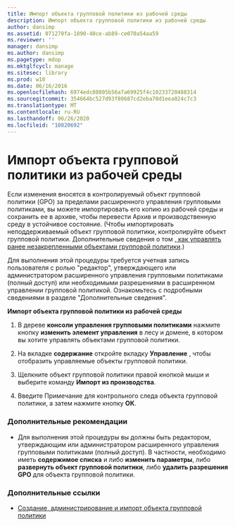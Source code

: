 ```yaml
---
title: Импорт объекта групповой политики из рабочей среды
description: Импорт объекта групповой политики из рабочей среды
author: dansimp
ms.assetid: 071270fa-1890-40ce-ab89-ce070a54aa59
ms.reviewer: ''
manager: dansimp
ms.author: dansimp
ms.pagetype: mdop
ms.mktglfcycl: manage
ms.sitesec: library
ms.prod: w10
ms.date: 06/16/2016
ms.openlocfilehash: 6974edc08805b56a7a69925f4c10233720488314
ms.sourcegitcommit: 354664bc527d93f80687cd2eba70d1eea024c7c3
ms.translationtype: MT
ms.contentlocale: ru-RU
ms.lasthandoff: 06/26/2020
ms.locfileid: "10820692"
---
```

# Импорт объекта групповой политики из рабочей среды


Если изменения вносятся в контролируемый объект групповой политики (GPO) за пределами расширенного управления групповыми политиками, вы можете импортировать его копию из рабочей среды и сохранить ее в архиве, чтобы перевести Архив и производственную среду в устойчивое состояние. (Чтобы импортировать неподдерживаемый объект групповой политики, контролируйте объект групповой политики. Дополнительные сведения о том [, как управлять ранее незакрепленными объектами групповой политики](control-a-previously-uncontrolled-gpo.md).)

Для выполнения этой процедуры требуется учетная запись пользователя с ролью "редактор", утверждающего или администратором расширенного управления групповыми политиками (полный доступ) или необходимыми разрешениями в расширенном управлении групповой политикой. Ознакомьтесь с подробными сведениями в разделе "Дополнительные сведения".

**Импорт объекта групповой политики из рабочей среды**

1.  В дереве **консоли управления групповыми политиками** нажмите кнопку **изменить элемент управления** в лесу и домене, в котором вы хотите управлять объектами групповой политики.

2.  На вкладке **содержание** откройте вкладку **Управление** , чтобы отобразить управляемые объекты групповой политики.

3.  Щелкните объект групповой политики правой кнопкой мыши и выберите команду **Импорт из производства**.

4.  Введите Примечание для контрольного следа объекта групповой политики, а затем нажмите кнопку **ОК**.

### Дополнительные рекомендации

-   Для выполнения этой процедуры вы должны быть редактором, утверждающим или администратором расширенного управления групповыми политиками (полный доступ). В частности, необходимо иметь **содержимое списка** и либо **изменить параметры**, либо **развернуть объект групповой политики**, либо **удалить разрешения GPO** для объекта групповой политики.

### Дополнительные ссылки

-   [Создание, администрирование и импорт объекта групповой политики](creating-controlling-or-importing-a-gpo-approver.md)

 

 





